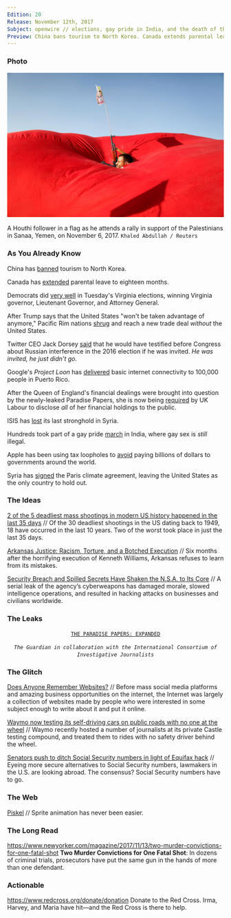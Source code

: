 ```yaml
---
Edition: 20
Release: November 12th, 2017
Subject: openwire // elections, gay pride in India, and the death of the SSN
Preview: China bans tourism to North Korea. Canada extends parental leave. The paradise papers, continued.
---
```


### Photo

![houthi.jpg](houthi.jpg)

A Houthi follower in a flag as he attends a rally in support of the Palestinians in Sanaa, Yemen, on November 6, 2017.
`Khaled Abdullah / Reuters`

### As You Already Know
China has [banned](http://www.newsweek.com/china-bans-north-korea-tourism-one-day-trump-arrives-704284) tourism to North Korea.

Canada has [extended](https://www.thestar.com/news/canada/2017/11/09/ottawa-to-announce-expanded-parental-leave-thatll-come-into-effect-next-month.html) parental leave to eighteen months.

Democrats did [very well](https://www.nytimes.com/elections/results/virginia-general-elections) in Tuesday's Virginia elections, winning Virginia governor, Lieutenant Governor, and Attorney General.

After Trump says that the United States "won't be taken advantage of anymore," Pacific Rim nations [shrug](https://www.washingtonpost.com/news/post-politics/wp/2017/11/10/trump-says-u-s-wont-be-taken-advantage-of-anymore-and-hours-later-pacific-rim-nations-reach-deal-on-trade-without-u-s-buy-in/) and reach a new trade deal *without* the United States.

Twitter CEO Jack Dorsey [said](https://www.recode.net/2017/11/9/16631230/twitter-jack-dorsey-congress-russia-testify-lawyers-new-york-times-dealbook) that he would have testified before Congress about Russian interference in the 2016 election if he was invited. *He was invited, he just didn't go.*

Google's *Project Loon* has [delivered](https://www.engadget.com/2017/11/09/project-loon-delivers-internet-100-000-people-puerto-rico/) basic internet connectivity to 100,000 people in Puerto Rico.

After the Queen of England's financial dealings were brought into question by the newly-leaked Paradise Papers, she is now being [required](http://www.independent.co.uk/news/uk/politics/john-mcdonnell-queen-labour-paradise-papers-tax-return-monarchy-brexit-a8048916.html) by UK Labour to disclose *all* of her financial holdings to the public.

ISIS has [lost](http://www.reuters.com/article/us-mideast-crisis-islamic-state/syrian-army-allies-take-last-is-stronghold-in-syria-commander-idUSKBN1D81NM?il=0) its last stronghold in Syria.

Hundreds took part of a gay pride [march](http://abcnews.go.com/International/wireStory/hundreds-join-pride-march-india-gay-sex-illegal-51095191) in India, where gay sex is *still* illegal.

Apple has been using tax loopholes to [avoid](http://www.bbc.com/news/world-us-canada-41889787) paying billions of dollars to governments around the world.

Syria has [signed](https://qz.com/1122371/cop23-syria-is-signing-the-paris-climate-agreement-leaving-the-us-alone-against-the-rest-of-the-world/) the Paris climate agreement, leaving the United States as the only country to hold out.

### The Ideas

[2 of the 5 deadliest mass shootings in modern US history happened in the last 35 days](http://www.cnn.com/2017/11/05/health/deadliest-mass-shootings-in-modern-us-history-trnd/index.html) // Of the 30 deadliest shootings in the US dating back to 1949, 18 have occurred in the last 10 years. Two of the worst took place in just the last 35 days.

[Arkansas Justice: Racism, Torture, and a Botched Execution](https://theintercept.com/2017/11/12/arkansas-death-row-executions-kenneth-williams/) // Six months after the horrifying execution of Kenneth Williams, Arkansas refuses to learn from its mistakes.

[Security Breach and Spilled Secrets Have Shaken the N.S.A. to Its Core](https://www.nytimes.com/2017/11/12/us/nsa-shadow-brokers.html) // A serial leak of the agency’s cyberweapons has damaged morale, slowed intelligence operations, and resulted in hacking attacks on businesses and civilians worldwide.

### The Leaks

<center>

[`THE PARADISE PAPERS: EXPANDED`](https://www.theguardian.com/news/ng-interactive/2017/nov/11/paradise-papers-whos-who-leak-offshore-secrets)

*`The Guardian in collaboration with the International Consortium of Investigative Journalists`*

</center>

### The Glitch
[Does Anyone Remember Websites?](http://tttthis.com/rememberwebsites.php/) // Before mass social media platforms and amazing business opportunities on the internet, the Internet was largely a collection of websites made by people who were interested in some subject enough to write about it and put it online.

[Waymo now testing its self-driving cars on public roads with no one at the wheel](https://techcrunch.com/2017/11/07/waymo-now-testing-its-self-driving-cars-on-public-roads-with-no-one-at-the-wheel/) // Waymo recently hosted a number of journalists at its private Castle testing compound, and treated them to rides with no safety driver behind the wheel.

[Senators push to ditch Social Security numbers in light of Equifax hack](https://techcrunch.com/2017/11/08/are-social-security-numbers-going-away/) // Eyeing more secure alternatives to Social Security numbers, lawmakers in the U.S. are looking abroad. The consensus? Social Security numbers have to go.

### The Web

[Piskel](https://www.piskelapp.com/) // Sprite animation has never been easier.

### The Long Read
https://www.newyorker.com/magazine/2017/11/13/two-murder-convictions-for-one-fatal-shot **Two Murder Convictions for One Fatal Shot**: In dozens of criminal trials, prosecutors have put the same gun in the hands of more than one defendant.

### Actionable
https://www.redcross.org/donate/donation Donate to the Red Cross. Irma, Harvey, and Maria have hit—and the Red Cross is there to help.
